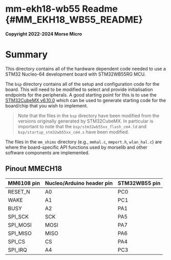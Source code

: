 mm-ekh18-wb55 Readme {#MM_EKH18_WB55_README}
====

__Copyright 2022-2024 Morse Micro__

# Summary

This directory contains all of the hardware dependent code needed to use a STM32 Nucleo-64
development board with STM32WB55RG MCU.

The `bsp` directory contains all of the setup and configuration code for the board. This will need
to be modified to select and provide initialisation endpoints for the peripherals. A good starting
point for this is to use the [STM32CubeMX v6.10.0](https://www.st.com/stm32cubemx) which can be
used to generate starting code for the board/chip that you wish to implement.

> Note that the files in the `bsp` directory have been modified from the versions originally
> generated by STM32CubeMX. In particular is important to note that the
> `bsp/stm32wb55xx_flash_cm4.ld` and `bsp/startup_stm32wb55xx_cm4.s` have been modified.

The files in the `mm_shims` directory (e.g., `mmhal.c`, `mmport.h`, `wlan_hal.c`) are where the
board-specific API functions used by morselib and other software components are implemented.

## Pinout MMECH18

MM6108 pin | Nucleo/Arduino header pin | STM32WB55 pin
-----------|---------------------------|--------------
RESET_N    | A0                        | PC0
WAKE       | A1                        | PC1
BUSY       | A2                        | PA1
SPI_SCK    | SCK                       | PA5
SPI_MOSI   | MOSI                      | PA7
SPI_MISO   | MISO                      | PA6
SPI_CS     | CS                        | PA4
SPI_IRQ    | A4                        | PC3
